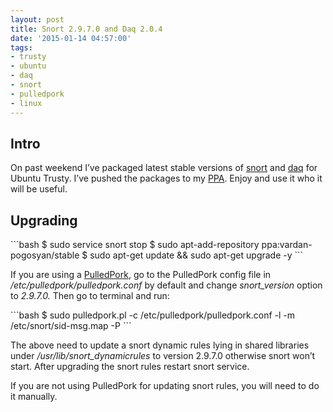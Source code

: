 ```yaml
---
layout: post
title: Snort 2.9.7.0 and Daq 2.0.4
date: '2015-01-14 04:57:00'
tags:
- trusty
- ubuntu
- daq
- snort
- pulledpork
- linux
---
```


<h2>Intro</h2>
<p>On past weekend I&rsquo;ve packaged latest stable versions of <a href="https://snort.org/" target="_blank">snort</a> and <a href="https://snort.org/" target="_blank">daq</a> for Ubuntu Trusty. I&rsquo;ve pushed the packages to my <a href="https://launchpad.net/~vardan-pogosyan/+archive/ubuntu/stable" title="PPA" target="_blank">PPA</a>. Enjoy and use it who it will be useful.</p>
<h2>Upgrading</h2>
```bash
$ sudo service snort stop
$ sudo apt-add-repository ppa:vardan-pogosyan/stable
$ sudo apt-get update && sudo apt-get upgrade -y
```
<p>If you are using a <a href="https://code.google.com/p/pulledpork/" target="_blank">PulledPork</a>, go to the PulledPork config file in <em>/etc/pulledpork/pulledpork.conf</em> by default and change <em>snort_version</em> option to <em>2.9.7.0. </em>Then go to terminal and run:</p>
```bash
$ sudo pulledpork.pl -c /etc/pulledpork/pulledpork.conf -l -m /etc/snort/sid-msg.map -P
```
<p>The above need to update a snort dynamic rules lying in shared libraries under <em>/usr/lib/snort_dynamicrules</em> to version 2.9.7.0 otherwise snort won&rsquo;t start. After upgrading the snort rules restart snort service.</p>
<p>If you are not using PulledPork for updating snort rules, you will need to do it manually.</p>

